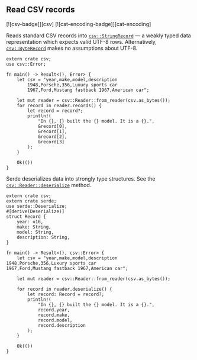 ## Read CSV records

[![csv-badge]][csv] [![cat-encoding-badge]][cat-encoding]

Reads standard CSV records into [`csv::StringRecord`] — a weakly typed
data representation which expects valid UTF-8 rows. Alternatively,
[`csv::ByteRecord`] makes no assumptions about UTF-8.

```rust,edition2018
extern crate csv;
use csv::Error;

fn main() -> Result<(), Error> {
    let csv = "year,make,model,description
		1948,Porsche,356,Luxury sports car
		1967,Ford,Mustang fastback 1967,American car";

    let mut reader = csv::Reader::from_reader(csv.as_bytes());
    for record in reader.records() {
        let record = record?;
        println!(
            "In {}, {} built the {} model. It is a {}.",
            &record[0],
            &record[1],
            &record[2],
            &record[3]
        );
    }

    Ok(())
}
```

Serde deserializes data into strongly type structures. See the
[`csv::Reader::deserialize`] method.

```rust,edition2018
extern crate csv;
extern crate serde;
use serde::Deserialize;
#[derive(Deserialize)]
struct Record {
    year: u16,
    make: String,
    model: String,
    description: String,
}

fn main() -> Result<(), csv::Error> {
    let csv = "year,make,model,description
1948,Porsche,356,Luxury sports car
1967,Ford,Mustang fastback 1967,American car";

    let mut reader = csv::Reader::from_reader(csv.as_bytes());

    for record in reader.deserialize() {
        let record: Record = record?;
        println!(
            "In {}, {} built the {} model. It is a {}.",
            record.year,
            record.make,
            record.model,
            record.description
        );
    }

    Ok(())
}
```

[`csv::ByteRecord`]: https://docs.rs/csv/*/csv/struct.ByteRecord.html
[`csv::Reader::deserialize`]: https://docs.rs/csv/*/csv/struct.Reader.html#method.deserialize
[`csv::StringRecord`]: https://docs.rs/csv/*/csv/struct.StringRecord.html
